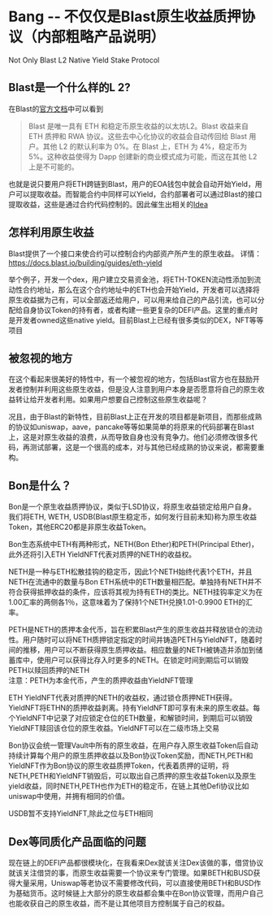 # Bang -- 不仅仅是Blast原生收益质押协议（内部粗略产品说明）
Not Only Blast L2 Native Yield Stake Protocol

## Blast是一个什么样的L 2?
在Blast的[官方文档](https://docs.blast.io/about-blast "Blast官方文档")中可以看到
> Blast 是唯一具有 ETH 和稳定币原生收益的以太坊L2。Blast 收益来自 ETH 质押和 RWA 协议。这些去中心化协议的收益会自动传回给 Blast 用户。其他 L2 的默认利率为 0%。在 Blast 上，ETH 为 4%，稳定币为 5%。这种收益使得为 Dapp 创建新的商业模式成为可能，而这在其他 L2 上是不可能的。

也就是说只要用户将ETH跨链到Blast，用户的EOA钱包中就会自动开始Yield，用户可以提取收益。而智能合约中同样可以Yield，合约部署者可以通过Blast的接口提取收益，这些是通过合约代码控制的。因此催生出相关的[Idea](https://docs.blast.io/competition/ideas "Idea") 
  
## 怎样利用原生收益
Blast提供了一个接口来使合约可以控制合约内部资产所产生的原生收益。 详情：https://docs.blast.io/building/guides/eth-yield  

举个例子，开发一个dex，用户建立交易资金池，将ETH-TOKEN流动性添加到流动性合约地址，那么在这个合约地址中的ETH也会开始Yield，开发者可以选择将原生收益据为己有，可以全部返还给用户，可以用来给自己的产品引流，也可以分配给自身协议Token的持有者，或者构建一些更复杂的DEFI产品。这里的重点时是开发者owned这些native yield。目前Blast上已经有很多类似的DEX，NFT等等项目

## 被忽视的地方
在这个看起来很美好的特性中，有一个被忽视的地方，包括Blast官方也在鼓励开发者控制并利用这些原生收益，但是没人注意到用户本身是否愿意将自己的原生收益转让给开发者利用。如果用户想要自己控制这些原生收益呢？  

况且，由于Blast的新特性，目前Blast上正在开发的项目都是新项目，而那些成熟的协议如uniswap，aave，pancake等等如果简单的将原来的代码部署在Blast上，这是对原生收益的浪费，从而导致自身也没有竞争力。他们必须修改很多代码，再测试部署，这是一个很高的成本，对与其他已经成熟的协议来说，都需要重构。

## Bon是什么？
Bon是一个原生收益质押协议，类似于LSD协议，将原生收益锁定给用户自身。  
我们将ETH, WETH, USDB(Blast原生稳定币，如何发行目前未知)称为原生收益Token，其他ERC20都是非原生收益Token。  

Bon生态系统中ETH有两种形式，NETH(Bon Ether)和PETH(Principal Ether)，此外还将引入ETH YieldNFT代表对质押的NETH的收益权。

NETH是一种与ETH松散挂钩的稳定币，因此1个NETH始终代表1个ETH，并且NETH在流通中的数量与Bon ETH系统中的ETH数量相匹配。单独持有NETH并不符合获得抵押收益的条件，应该将其视为持有ETH的类比。NETH挂钩率定义为在1.00汇率的两侧各1％，这意味着为了保持1个NETH兑换1.01-0.9900 ETH的汇率。

PETH是NETH的质押本金代币，旨在积累Blast产生的原生收益并释放锁仓的流动性。用户随时可以将NETH质押锁定指定的时间并铸造PETH与YieldNFT，随着时间的推移，用户可以不断获得原生质押收益。相应数量的NETH被铸造并添加到储蓄库中，使用户可以获得比存入时更多的NETH。在锁定时间到期后可以销毁PETH以赎回质押的NETH  
注意：PETH为本金代币，产生的质押收益由YieldNFT管理  

ETH YieldNFT代表对质押的NETH的收益权，通过锁仓质押NETH获得。YieldNFT将ETHN的质押收益剥离。持有YieldNFT即可享有未来的原生收益。每个YieldNFT中记录了对应锁定仓位的ETH数量，和解锁时间，到期后可以销毁YieldNFT赎回该仓位的原生收益。YieldNFT可以在二级市场上交易  

Bon协议会统一管理Vault中所有的原生收益，在用户存入原生收益Token后自动持续计算每个用户的原生质押收益以及Bon协议Token奖励，而NETH,PETH和YieldNFT作为Bon协议的原生收益质押Token，代表着质押的证明，将NETH,PETH和YieldNFT销毁后，可以取出自己质押的原生收益Token以及原生yield收益，同时NETH,PETH也作为ETH的稳定币，在链上其他Defi协议比如uniswap中使用，并拥有相同的价值。

USDB暂不支持YieldNFT,除此之位与ETH相同

## Dex等同质化产品面临的问题
现在链上的DEFI产品都很模块化，在我看来Dex就该关注Dex该做的事，借贷协议就该关注借贷的事，而原生收益需要一个协议来专门管理。如果BETH和BUSD获得大量采用，Uniswap等老协议不需要修改代码，可以直接使用BETH和BUSD作为基础货币。这时候链上大部分的原生收益都会集中在Bon协议管理，而用户自己也能收获自己的原生收益，而不是让其他项目方控制属于自己的权益。